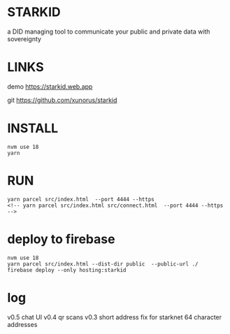 # STARKID

a DID managing tool to communicate your public and private data with sovereignty


# LINKS
demo https://starkid.web.app

git https://github.com/xunorus/starkid


# INSTALL
```
nvm use 18       
yarn                              
```

# RUN
```
yarn parcel src/index.html  --port 4444 --https
<!-- yarn parcel src/index.html src/connect.html  --port 4444 --https -->
```


# deploy to firebase

```
nvm use 18       
yarn parcel src/index.html --dist-dir public  --public-url ./
firebase deploy --only hosting:starkid
```

# log
v0.5 chat UI
v0.4 qr scans
v0.3 short address fix for starknet 64 character addresses